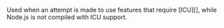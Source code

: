 
Used when an attempt is made to use features that require [ICU][], while
Node.js is not compiled with ICU support.

<a id="ERR_SOCKET_ALREADY_BOUND"></a>
